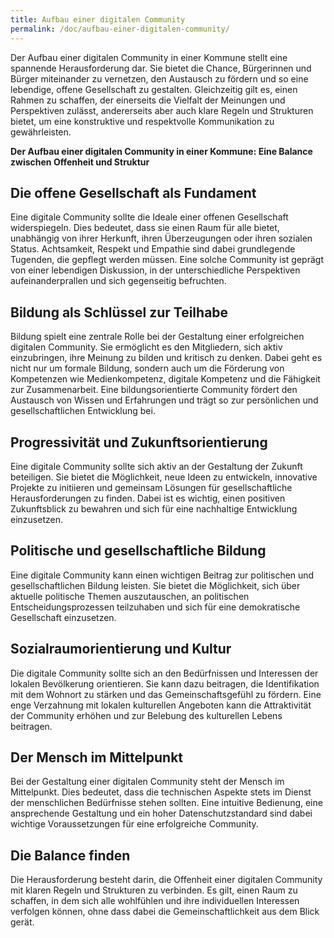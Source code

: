 ```yaml
---
title: Aufbau einer digitalen Community
permalink: /doc/aufbau-einer-digitalen-community/
---
```

Der Aufbau einer digitalen Community in einer Kommune stellt eine spannende Herausforderung dar. Sie bietet die Chance, Bürgerinnen und Bürger miteinander zu vernetzen, den Austausch zu fördern und so eine lebendige, offene Gesellschaft zu gestalten. Gleichzeitig gilt es, einen Rahmen zu schaffen, der einerseits die Vielfalt der Meinungen und Perspektiven zulässt, andererseits aber auch klare Regeln und Strukturen bietet, um eine konstruktive und respektvolle Kommunikation zu gewährleisten.

**Der Aufbau einer digitalen Community in einer Kommune: Eine Balance zwischen Offenheit und Struktur**

## Die offene Gesellschaft als Fundament

Eine digitale Community sollte die Ideale einer offenen Gesellschaft widerspiegeln. Dies bedeutet, dass sie einen Raum für alle bietet, unabhängig von ihrer Herkunft, ihren Überzeugungen oder ihren sozialen Status. Achtsamkeit, Respekt und Empathie sind dabei grundlegende Tugenden, die gepflegt werden müssen. Eine solche Community ist geprägt von einer lebendigen Diskussion, in der unterschiedliche Perspektiven aufeinanderprallen und sich gegenseitig befruchten.

## Bildung als Schlüssel zur Teilhabe

Bildung spielt eine zentrale Rolle bei der Gestaltung einer erfolgreichen digitalen Community. Sie ermöglicht es den Mitgliedern, sich aktiv einzubringen, ihre Meinung zu bilden und kritisch zu denken. Dabei geht es nicht nur um formale Bildung, sondern auch um die Förderung von Kompetenzen wie Medienkompetenz, digitale Kompetenz und die Fähigkeit zur Zusammenarbeit. Eine bildungsorientierte Community fördert den Austausch von Wissen und Erfahrungen und trägt so zur persönlichen und gesellschaftlichen Entwicklung bei.

## Progressivität und Zukunftsorientierung

Eine digitale Community sollte sich aktiv an der Gestaltung der Zukunft beteiligen. Sie bietet die Möglichkeit, neue Ideen zu entwickeln, innovative Projekte zu initiieren und gemeinsam Lösungen für gesellschaftliche Herausforderungen zu finden. Dabei ist es wichtig, einen positiven Zukunftsblick zu bewahren und sich für eine nachhaltige Entwicklung einzusetzen.

## Politische und gesellschaftliche Bildung

Eine digitale Community kann einen wichtigen Beitrag zur politischen und gesellschaftlichen Bildung leisten. Sie bietet die Möglichkeit, sich über aktuelle politische Themen auszutauschen, an politischen Entscheidungsprozessen teilzuhaben und sich für eine demokratische Gesellschaft einzusetzen.

## Sozialraumorientierung und Kultur

Die digitale Community sollte sich an den Bedürfnissen und Interessen der lokalen Bevölkerung orientieren. Sie kann dazu beitragen, die Identifikation mit dem Wohnort zu stärken und das Gemeinschaftsgefühl zu fördern. Eine enge Verzahnung mit lokalen kulturellen Angeboten kann die Attraktivität der Community erhöhen und zur Belebung des kulturellen Lebens beitragen.

## Der Mensch im Mittelpunkt

Bei der Gestaltung einer digitalen Community steht der Mensch im Mittelpunkt. Dies bedeutet, dass die technischen Aspekte stets im Dienst der menschlichen Bedürfnisse stehen sollten. Eine intuitive Bedienung, eine ansprechende Gestaltung und ein hoher Datenschutzstandard sind dabei wichtige Voraussetzungen für eine erfolgreiche Community.

## Die Balance finden

Die Herausforderung besteht darin, die Offenheit einer digitalen Community mit klaren Regeln und Strukturen zu verbinden. Es gilt, einen Raum zu schaffen, in dem sich alle wohlfühlen und ihre individuellen Interessen verfolgen können, ohne dass dabei die Gemeinschaftlichkeit aus dem Blick gerät.

